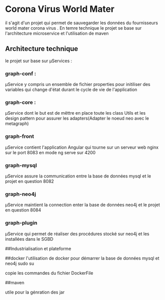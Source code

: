 # Corona Virus World Mater

il s'agit d'un projet qui permet de sauvegarder les données du fournisseurs world mater corona virus .
En temre technique le projet se base sur l'architecture microservice et l'utilisation de maven

## Architecture technique 
le projet sur base sur  µServices :

### graph-conf : 

µService  y compris un ensemble de fichier properties pour initiliser des variables qui change d'état durant le cycle de vie de l'application

### graph-core : 

µService dont le but est de mêttre en place toute les class Utils et les design pattern pour assurer les adapters(Adapter le noeud neo avec le metagraph)

### graph-front

µService contient l'application Angular qui tourne sur un serveur web nginx sur le port 8083 en mode ng serve sur 4200

### graph-mysql

µService  assure la communication entre la base de données mysql et le projet en question 8082

### graph-neo4j

µService maintient la connection enter la base de données neo4j et le projet en question 8084

### graph-plugin

µService qui permet de réaliser des procédures stocké sur neo4j et les installées dans le SGBD


##Industrialisation et plateforme

##docker 
l'utilisation de docker pour démarrer la base de données mysql et neo4j
sudo su 

copie les commandes du fichier DockerFile 

##maven

utile pour la génration des jar 
